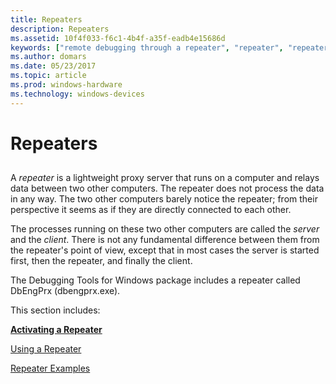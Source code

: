 ```yaml
---
title: Repeaters
description: Repeaters
ms.assetid: 10f4f033-f6c1-4b4f-a35f-eadb4e15686d
keywords: ["remote debugging through a repeater", "repeater", "repeater, overview", "DbEngPrx", "DbEngPrx, overview"]
ms.author: domars
ms.date: 05/23/2017
ms.topic: article
ms.prod: windows-hardware
ms.technology: windows-devices
---
```


# Repeaters


## <span id="ddk_repeaters_dbg"></span><span id="DDK_REPEATERS_DBG"></span>


A *repeater* is a lightweight proxy server that runs on a computer and relays data between two other computers. The repeater does not process the data in any way. The two other computers barely notice the repeater; from their perspective it seems as if they are directly connected to each other.

The processes running on these two other computers are called the *server* and the *client*. There is not any fundamental difference between them from the repeater's point of view, except that in most cases the server is started first, then the repeater, and finally the client.

The Debugging Tools for Windows package includes a repeater called DbEngPrx (dbengprx.exe).

This section includes:

[**Activating a Repeater**](activating-a-repeater.md)

[Using a Repeater](using-a-repeater.md)

[Repeater Examples](repeater-examples.md)

 

 





